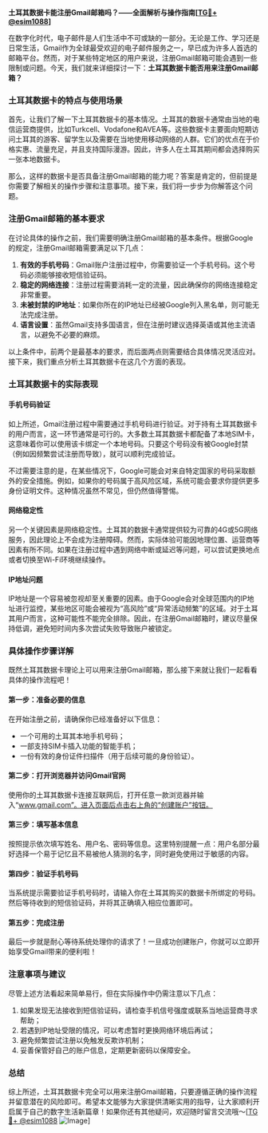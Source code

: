 **土耳其数据卡能注册Gmail邮箱吗？——全面解析与操作指南[[TG💪+ @esim1088](https://t.me/s/esim1088)]**

在数字化时代，电子邮件是人们生活中不可或缺的一部分。无论是工作、学习还是日常生活，Gmail作为全球最受欢迎的电子邮件服务之一，早已成为许多人首选的邮箱平台。然而，对于某些特定地区的用户来说，注册Gmail邮箱可能会遇到一些限制或问题。今天，我们就来详细探讨一下：**土耳其数据卡能否用来注册Gmail邮箱？**

### 土耳其数据卡的特点与使用场景

首先，让我们了解一下土耳其数据卡的基本情况。土耳其的数据卡通常由当地的电信运营商提供，比如Turkcell、Vodafone和AVEA等。这些数据卡主要面向短期访问土耳其的游客、留学生以及需要在当地使用移动网络的人群。它们的优点在于价格实惠、流量充足，并且支持国际漫游。因此，许多人在土耳其期间都会选择购买一张本地数据卡。

那么，这样的数据卡是否具备注册Gmail邮箱的能力呢？答案是肯定的，但前提是你需要了解相关的操作步骤和注意事项。接下来，我们将一步步为你解答这个问题。

### 注册Gmail邮箱的基本要求

在讨论具体的操作之前，我们需要明确注册Gmail邮箱的基本条件。根据Google的规定，注册Gmail邮箱需要满足以下几点：

1. **有效的手机号码**：Gmail账户注册过程中，你需要验证一个手机号码。这个号码必须能够接收短信验证码。
2. **稳定的网络连接**：注册过程需要消耗一定的流量，因此确保你的网络连接稳定非常重要。
3. **未被封禁的IP地址**：如果你所在的IP地址已经被Google列入黑名单，则可能无法完成注册。
4. **语言设置**：虽然Gmail支持多国语言，但在注册时建议选择英语或其他主流语言，以避免不必要的麻烦。

以上条件中，前两个是最基本的要求，而后面两点则需要结合具体情况灵活应对。接下来，我们重点分析土耳其数据卡在这几个方面的表现。

### 土耳其数据卡的实际表现

#### 手机号码验证

如上所述，Gmail注册过程中需要通过手机号码进行验证。对于持有土耳其数据卡的用户而言，这一环节通常是可行的。大多数土耳其数据卡都配备了本地SIM卡，这意味着你可以使用该卡绑定一个本地号码。只要这个号码没有被Google封禁（例如因频繁尝试注册而导致），就可以顺利完成验证。

不过需要注意的是，在某些情况下，Google可能会对来自特定国家的号码采取额外的安全措施。例如，如果你的号码属于高风险区域，系统可能会要求你提供更多身份证明文件。这种情况虽然不常见，但仍然值得警惕。

#### 网络稳定性

另一个关键因素是网络稳定性。土耳其的数据卡通常提供较为可靠的4G或5G网络服务，因此理论上不会成为注册障碍。然而，实际体验可能因地理位置、运营商等因素有所不同。如果在注册过程中遇到网络中断或延迟等问题，可以尝试更换地点或者切换至Wi-Fi环境继续操作。

#### IP地址问题

IP地址是一个容易被忽视却至关重要的因素。由于Google会对全球范围内的IP地址进行监控，某些地区可能会被视为“高风险”或“异常活动频繁”的区域。对于土耳其用户而言，这种可能性不能完全排除。因此，在注册Gmail邮箱时，建议尽量保持低调，避免短时间内多次尝试失败导致账户被锁定。

### 具体操作步骤详解

既然土耳其数据卡理论上可以用来注册Gmail邮箱，那么接下来就让我们一起看看具体的操作流程吧！

#### 第一步：准备必要的信息

在开始注册之前，请确保你已经准备好以下信息：
- 一个可用的土耳其本地手机号码；
- 一部支持SIM卡插入功能的智能手机；
- 一份有效的身份证件扫描件（用于后续可能的身份验证）。

#### 第二步：打开浏览器并访问Gmail官网

使用你的土耳其数据卡连接互联网后，打开任意一款浏览器并输入“www.gmail.com”。进入页面后点击右上角的“创建账户”按钮。

#### 第三步：填写基本信息

按照提示依次填写姓名、用户名、密码等信息。这里特别提醒一点：用户名部分最好选择一个易于记忆且不易被他人猜测的名字，同时避免使用过于敏感的内容。

#### 第四步：验证手机号码

当系统提示需要验证手机号码时，请输入你在土耳其购买的数据卡所绑定的号码。然后等待收到的短信验证码，并将其正确填入相应位置即可。

#### 第五步：完成注册

最后一步就是耐心等待系统处理你的请求了！一旦成功创建账户，你就可以立即开始享受Gmail带来的便利啦！

### 注意事项与建议

尽管上述方法看起来简单易行，但在实际操作中仍需注意以下几点：

1. 如果发现无法接收到短信验证码，请检查手机信号强度或联系当地运营商寻求帮助；
2. 若遇到IP地址受限的情况，可以考虑暂时更换网络环境后再试；
3. 避免频繁尝试注册以免触发反欺诈机制；
4. 妥善保管好自己的账户信息，定期更新密码以保障安全。

### 总结

综上所述，土耳其数据卡完全可以用来注册Gmail邮箱，只要遵循正确的操作流程并留意潜在的风险即可。希望本文能够为大家提供清晰实用的指导，让大家顺利开启属于自己的数字生活新篇章！如果你还有其他疑问，欢迎随时留言交流哦～[[TG💪+ @esim1088](https://t.me/s/esim1088) ![Image](https://i.postimg.cc/4NQfJmqS/Snipaste-2025-05-13-00-14-12.png)]